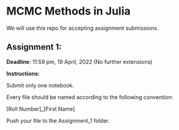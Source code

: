 # MCMC Methods in Julia
We will use this repo for accepting assignment submissions.

## Assignment 1:
**Deadline**: 11:59 pm, 19 April, 2022 (No further extensions)

**Instructions:** 

Submit only one notebook. 

Every file should be named according to the following convention:

[Roll Number]_[First Name]

Push your file to the Assignment_1 folder.
